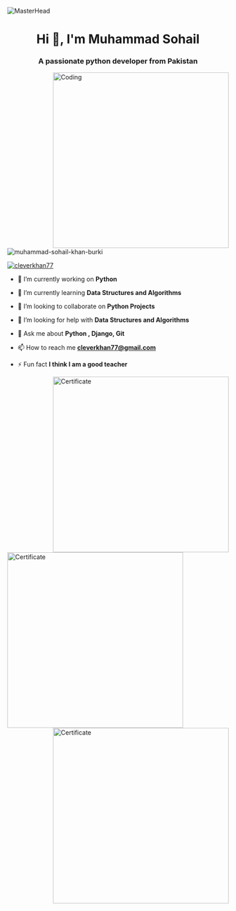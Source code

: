 ![MasterHead](https://user-images.githubusercontent.com/10498744/210012254-234538ff-d198-48aa-8964-37e6fd45d227.gif)
<link rel="stylesheet" href="circular-images.css">
<h1 align="center">Hi 👋, I'm Muhammad Sohail</h1>
<h3 align="center">A passionate python developer from Pakistan</h3>
<img align="right" alt="Coding" width="400" src="https://pbs.twimg.com/media/FrXOMj9WwEYQjGW?format=jpg&name=small">

<p align="left"> <img src="https://komarev.com/ghpvc/?username=muhammad-sohail-khan-burki&label=Profile%20views&color=0e75b6&style=flat" alt="muhammad-sohail-khan-burki" /> </p>

<p align="left"> <a href="https://twitter.com/cleverkhan77" target="blank"><img src="https://img.shields.io/twitter/follow/cleverkhan77?logo=twitter&style=for-the-badge" alt="cleverkhan77" /></a> </p>

- 🔭 I’m currently working on **Python**

- 🌱 I’m currently learning **Data Structures and Algorithms**

- 👯 I’m looking to collaborate on **Python Projects**

- 🤝 I’m looking for help with **Data Structures and Algorithms**

- 💬 Ask me about **Python , Django, Git**

- 📫 How to reach me **cleverkhan77@gmail.com**

- ⚡ Fun fact **I think I am a good teacher**

<p> <img align="right" alt="Certificate" width="400" src="https://pbs.twimg.com/media/FpK7pOuXsAAnfEh?format=jpg&name=small"> <p>
<br>
<br>

<img align="left" alt="Certificate" width="400" src="https://pbs.twimg.com/media/FrXDlsLWwAc2ADh?format=jpg&name=small">

<img align="right" alt="Certificate" width="400" src="https://pbs.twimg.com/media/FrXPBXLWwBo86ko?format=jpg&name=small">